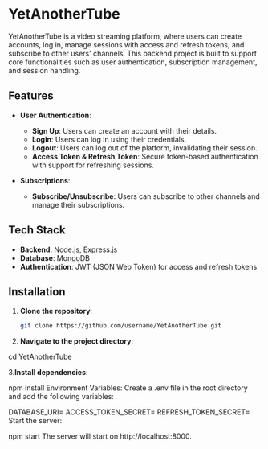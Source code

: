# YetAnotherTube

YetAnotherTube is a video streaming platform, where users can create accounts, log in, manage sessions with access and refresh tokens, and subscribe to other users' channels. This backend project is built to support core functionalities such as user authentication, subscription management, and session handling.

## Features

- **User Authentication**:

  - **Sign Up**: Users can create an account with their details.
  - **Login**: Users can log in using their credentials.
  - **Logout**: Users can log out of the platform, invalidating their session.
  - **Access Token & Refresh Token**: Secure token-based authentication with support for refreshing sessions.

- **Subscriptions**:
  - **Subscribe/Unsubscribe**: Users can subscribe to other channels and manage their subscriptions.

## Tech Stack

- **Backend**: Node.js, Express.js
- **Database**: MongoDB
- **Authentication**: JWT (JSON Web Token) for access and refresh tokens

## Installation

1. **Clone the repository**:

   ```bash
   git clone https://github.com/username/YetAnotherTube.git

   ```

2. **Navigate to the project directory**:

cd YetAnotherTube

3.**Install dependencies**:

npm install
Environment Variables: Create a .env file in the root directory and add the following variables:

DATABASE_URI=<Your MongoDB URI>
ACCESS_TOKEN_SECRET=<Your Access Token Secret>
REFRESH_TOKEN_SECRET=<Your Refresh Token Secret>
Start the server:

npm start
The server will start on http://localhost:8000.
````
